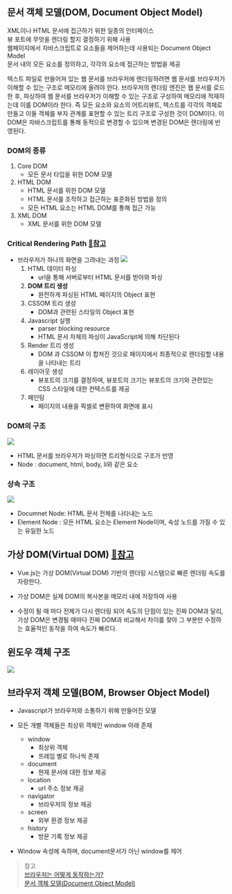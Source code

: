 ## 문서 객체 모델(DOM, Document Object Model)

XML이나 HTML 문서에 접근하기 위한 일종의 인터페이스<br>
뷰 포트에 무엇을 렌더링 할지 결정하기 위해 사용<br>
웹페이지에서 자바스크립트로 요소들을 제어하는데 사용되는 Document Object Model<br>
문서 내의 모든 요소를 정의하고, 각각의 요소에 접근하는 방법을 제공<br>

텍스트 파일로 만들어져 있는 웹 문서를 브라우저에 렌더링하려면 웹 문서를 브라우저가 이해할 수 있는 구조로 메모리에 올려야 한다. 브라우저의 렌더링 엔진은 웹 문서를 로드한 후, 파싱하여 웹 문서를 브라우저가 이해할 수 있는 구조로 구성하여 메모리에 적재하는데 이를 DOM이라 한다. 즉 모든 요소와 요소의 어트리뷰트, 텍스트를 각각의 객체로 만들고 이들 객체를 부자 관계를 표현할 수 있는 트리 구조로 구성한 것이 DOM이다. 이 DOM은 자바스크립트를 통해 동적으로 변경할 수 있으며 변경된 DOM은 렌더링에 반영된다.

### DOM의 종류

1. Core DOM
   - 모든 문서 타입을 위한 DOM 모델
2. HTML DOM
   - HTML 문서를 위한 DOM 모델
   - HTML 문서를 조작하고 접근하는 표준화된 방법을 정의
   - 모든 HTML 요소는 HTML DOM를 통해 접근 가능
3. XML DOM
   - XML 문서를 위한 DOM 모델

### Critical Rendering Path [📎참고](https://bitsofco.de/understanding-the-critical-rendering-path/)

- 브라우저가 하나의 화면을 그려내는 과정
  <img src="https://github.com/Fun-Fun-Study/CS-Study/assets/18045556/c67bc189-18d7-4a1e-bd9b-d37f7a92b3ef">
  1. HTML 데이터 파싱
     - url을 통해 서버로부터 HTML 문서를 받아와 파싱
  2. **DOM 트리 생성**
     - 완전하게 파싱된 HTML 페이지의 Object 표현
  3. CSSOM 트리 생성
     - DOM과 관련된 스타일의 Object 표현
  4. Javascript 실행
     - parser blocking resource
     - HTML 문서 자체의 파싱이 JavaScript에 의해 차단된다
  5. Render 트리 생성
     - DOM 과 CSSOM 이 합쳐진 것으로 페이지에서 최종적으로 렌더링할 내용을 나타내는 트리
  6. 레이아웃 생성
     - 뷰포트의 크기를 결정하며, 뷰포트의 크기는 뷰포트의 크기와 관련있는 CSS 스타일에 대한 컨텍스트를 제공
  7. 페인팅
     - 페이지의 내용을 픽셀로 변환하여 화면에 표시

### DOM의 구조

<img src="https://github.com/Fun-Fun-Study/CS-Study/assets/18045556/9c060964-c8ec-46c8-899a-9f092fbf9ac0">

- HTML 문서를 브라우저가 파싱하면 트리형식으로 구조가 반영
- Node : document, html, body, li와 같은 요소

### 상속 구조

<img src="https://github.com/Fun-Fun-Study/CS-Study/assets/18045556/f43c34f7-8bff-436e-ab96-0a5b09d7b49e">

- Documnet Node: HTML 문서 전체를 나타내는 노드
- Element Node : 모든 HTML 요소는 Element Node이며, 속성 노드를 가질 수 있는 유일한 노드

## 가상 DOM(Virtual DOM) [📎참고](https://velog.io/@woohm402/virtual-dom-and-react)

- Vue.js는 가상 DOM(Virtual DOM) 기반의 렌더링 시스템으로 빠른 렌더링 속도를 자랑한다.

- 가상 DOM은 실제 DOM의 복사본을 메모리 내에 저장하여 사용

- 수정이 될 때 마다 전체가 다시 렌더링 되어 속도의 단점이 있는 진짜 DOM과 달리, 가상 DOM은 변경될 때마다 진짜 DOM과 비교해서 차이를 찾아 그 부분만 수정하는 효율적인 동작을 하여 속도가 빠르다.

## 윈도우 객체 구조

<img src = "https://github.com/Fun-Fun-Study/CS-Study/assets/18045556/f1114760-03cb-42d4-9b03-c13138811adc">

## 브라우저 객체 모델(BOM, Browser Object Model)

- Javascript가 브라우저와 소통하기 위해 만들어진 모델
- 모든 개별 객체들은 최상위 객체인 window 아래 존재

  - window
    - 최상위 객체
    - 프레임 별로 하나씩 존재
  - document
    - 현재 문서에 대한 정보 제공
  - location
    - url 주소 정보 제공
  - navigator
    - 브라우저의 정보 제공
  - screen
    - 외부 환경 정보 제공
  - history
    - 방문 기록 정보 제공

- Window 속성에 속하며, document문서가 아닌 window를 제어

> 참고<br>[브라우저는 어떻게 동작하는가?](https://d2.naver.com/helloworld/59361)<br>[문서 객체 모델(Document Object Model)](https://poiemaweb.com/js-dom)

